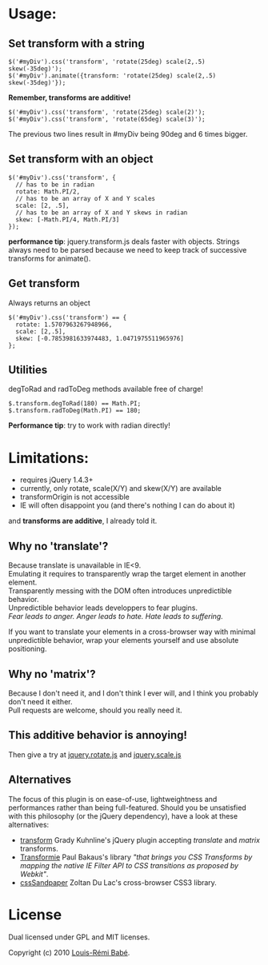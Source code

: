 Usage:
======

Set transform with a string
---------------------------

    $('#myDiv').css('transform', 'rotate(25deg) scale(2,.5) skew(-35deg)');
    $('#myDiv').animate({transform: 'rotate(25deg) scale(2,.5) skew(-35deg)'});

**Remember, transforms are additive!**

    $('#myDiv').css('transform', 'rotate(25deg) scale(2)');
    $('#myDiv').css('transform', 'rotate(65deg) scale(3)');

The previous two lines result in #myDiv being 90deg and 6 times bigger.

Set transform with an object
----------------------------

    $('#myDiv').css('transform', {
      // has to be in radian
      rotate: Math.PI/2,
      // has to be an array of X and Y scales
      scale: [2, .5],
      // has to be an array of X and Y skews in radian
      skew: [-Math.PI/4, Math.PI/3]
    });

**performance tip**: jquery.transform.js deals faster with objects. 
Strings always need to be parsed because we need to keep track of successive transforms for animate().

Get transform
-------------

Always returns an object

    $('#myDiv').css('transform') == {
      rotate: 1.5707963267948966,
      scale: [2,.5],
      skew: [-0.7853981633974483, 1.0471975511965976]
    };

Utilities
---------

degToRad and radToDeg methods available free of charge!

    $.transform.degToRad(180) == Math.PI;
    $.transform.radToDeg(Math.PI) == 180;

**Performance tip**: try to work with radian directly!

Limitations:
============

- requires jQuery 1.4.3+
- currently, only rotate, scale(X/Y) and skew(X/Y) are available 
- transformOrigin is not accessible
- IE will often disappoint you (and there's nothing I can do about it)

and **transforms are additive**, I already told it.

Why no 'translate'?
-------------------

Because translate is unavailable in IE<9.  
Emulating it requires to transparently wrap the target element in another element.  
Transparently messing with the DOM often introduces unpredictible behavior.  
Unpredictible behavior leads developpers to fear plugins.  
*Fear leads to anger. Anger leads to hate. Hate leads to suffering.*

If you want to translate your elements in a cross-browser way with minimal unpredictible behavior, wrap your elements yourself and use absolute positioning.

Why no 'matrix'?
----------------

Because I don't need it, and I don't think I ever will, and I think you probably don't need it either.   
Pull requests are welcome, should you really need it.

This additive behavior is annoying!
-----------------------------------

Then give a try at [jquery.rotate.js](https://github.com/lrbabe/jquery.rotate.js) and [jquery.scale.js](https://github.com/lrbabe/jquery.scale.js)

Alternatives
------------

The focus of this plugin is on ease-of-use, lightweightness and performances rather than being full-featured.
Should you be unsatisfied with this philosophy (or the jQuery dependency), have a look at these alternatives:

- [transform](https://github.com/heygrady/transform) Grady Kuhnline's jQuery plugin accepting *translate* and *matrix* transforms.
- [Transformie](https://github.com/pbakaus/transformie) Paul Bakaus's library *"that brings you CSS Transforms by mapping the native IE Filter API to CSS transitions as proposed by Webkit"*.
- [cssSandpaper](http://www.useragentman.com/blog/csssandpaper-a-css3-javascript-library/) Zoltan Du Lac's cross-browser CSS3 library.

License
=======

Dual licensed under GPL and MIT licenses.

Copyright (c) 2010 [Louis-Rémi Babé](http://twitter.com/louis_remi).